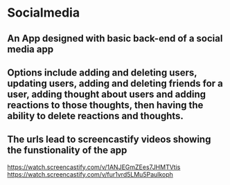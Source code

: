 # Socialmedia

## An App designed with basic back-end of a social media app

## Options include adding and deleting users, updating users, adding and deleting friends for a user, adding thought about users and adding reactions to those thoughts, then having the ability to delete reactions and thoughts.

## The urls lead to screencastify videos showing the funstionality of the app

https://watch.screencastify.com/v/1ANJEGmZEes7JHMTVtis
https://watch.screencastify.com/v/fur1vrd5LMu5Paulkoph
